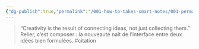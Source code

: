 ```yaml
---
{"dg-publish":true,"permalink":"/001-how-to-takes-smart-notes/001-permanentes/la-creativite-est-relationnelle/","noteIcon":""}
---
```



> “Creativity is the result of connecting ideas, not just collecting them.”  
> Relier, c’est composer : la nouveauté naît de l’interface entre deux idées bien formulées. #citation